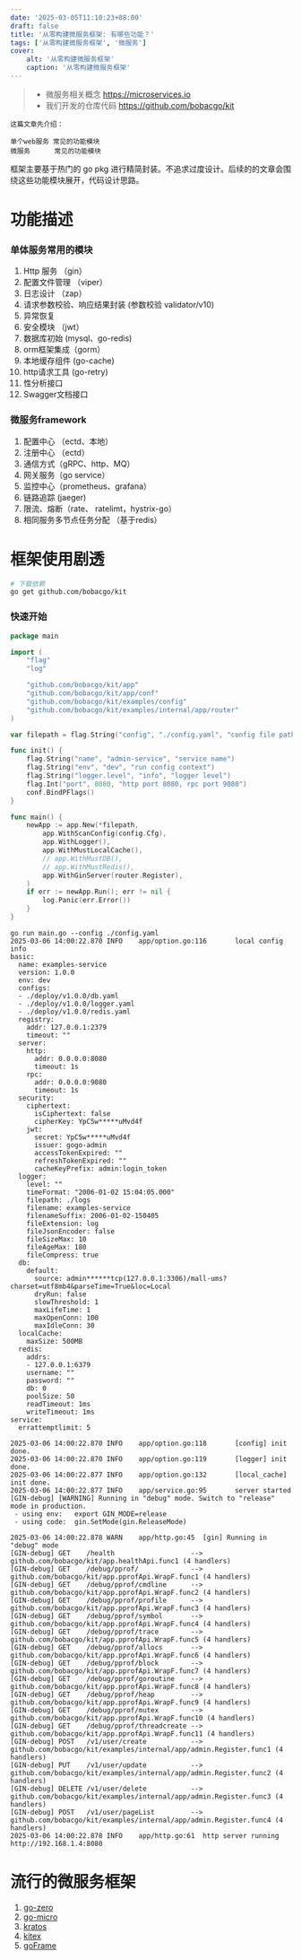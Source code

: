 ```yaml
---
date: '2025-03-05T11:10:23+08:00'
draft: false
title: '从零构建微服务框架: 有哪些功能？'
tags: ['从零构建微服务框架', '微服务']
cover:
    alt: '从零构建微服务框架'
    caption: '从零构建微服务框架'
---
```

> - 微服务相关概念 https://microservices.io
> - 我们开发的仓库代码 https://github.com/bobacgo/kit

    这篇文章先介绍：

    单个web服务 常见的功能模块
    微服务      常见的功能模块

   框架主要基于热门的 go pkg 进行精简封装。不追求过度设计。后续的的文章会围绕这些功能模块展开，代码设计思路。

# 功能描述

### 单体服务常用的模块

1. Http 服务 （gin）
2. 配置文件管理 （viper）
3. 日志设计 （zap）
4. 请求参数校验、响应结果封装 (参数校验 validator/v10)
5. 异常恢复
6. 安全模块 （jwt）
7. 数据库初始 (mysql、go-redis)
8. orm框架集成（gorm）
9. 本地缓存组件 (go-cache)
10. http请求工具 (go-retry)
11. 性分析接口
12. Swagger文档接口

### 微服务framework

1. 配置中心 （ectd、本地）
2. 注册中心 （ectd）
3. 通信方式（gRPC、http、MQ）
4. 网关服务（go service）
4. 监控中心（prometheus、grafana）
4. 链路追踪 (jaeger)
5. 限流、熔断（rate、 ratelimt，hystrix-go）
6. 相同服务多节点任务分配 （基于redis）

# 框架使用剧透

```sh
# 下载依赖
go get github.com/bobacgo/kit
```

### 快速开始

```go
package main

import (
	"flag"
	"log"

	"github.com/bobacgo/kit/app"
	"github.com/bobacgo/kit/app/conf"
	"github.com/bobacgo/kit/examples/config"
	"github.com/bobacgo/kit/examples/internal/app/router"
)

var filepath = flag.String("config", "./config.yaml", "config file path")

func init() {
	flag.String("name", "admin-service", "service name")
	flag.String("env", "dev", "run config context")
	flag.String("logger.level", "info", "logger level")
	flag.Int("port", 8080, "http port 8080, rpc port 9080")
	conf.BindPFlags()
}

func main() {
	newApp := app.New(*filepath,
		app.WithScanConfig(config.Cfg),
		app.WithLogger(),
		app.WithMustLocalCache(),
		// app.WithMustDB(),
		// app.WithMustRedis(),
		app.WithGinServer(router.Register),
	)
	if err := newApp.Run(); err != nil {
		log.Panic(err.Error())
	}
}
```

```
go run main.go --config ./config.yaml
2025-03-06 14:00:22.870 INFO    app/option.go:116       local config info
basic:
  name: examples-service
  version: 1.0.0
  env: dev
  configs:
  - ./deploy/v1.0.0/db.yaml
  - ./deploy/v1.0.0/logger.yaml
  - ./deploy/v1.0.0/redis.yaml
  registry:
    addr: 127.0.0.1:2379
    timeout: ""
  server:
    http:
      addr: 0.0.0.0:8080
      timeout: 1s
    rpc:
      addr: 0.0.0.0:9080
      timeout: 1s
  security:
    ciphertext:
      isCiphertext: false
      cipherKey: YpC5w*****uMvd4f
    jwt:
      secret: YpC5w*****uMvd4f
      issuer: gogo-admin
      accessTokenExpired: ""
      refreshTokenExpired: ""
      cacheKeyPrefix: admin:login_token
  logger:
    level: ""
    timeFormat: "2006-01-02 15:04:05.000"
    filepath: ./logs
    filename: examples-service
    filenameSuffix: 2006-01-02-150405
    fileExtension: log
    fileJsonEncoder: false
    fileSizeMax: 10
    fileAgeMax: 180
    fileCompress: true
  db:
    default:
      source: admin******tcp(127.0.0.1:3306)/mall-ums?charset=utf8mb4&parseTime=True&loc=Local
      dryRun: false
      slowThreshold: 1
      maxLifeTime: 1
      maxOpenConn: 100
      maxIdleConn: 30
  localCache:
    maxSize: 500MB
  redis:
    addrs:
    - 127.0.0.1:6379
    username: ""
    password: ""
    db: 0
    poolSize: 50
    readTimeout: 1ms
    writeTimeout: 1ms
service:
  errattemptlimit: 5

2025-03-06 14:00:22.870 INFO    app/option.go:118       [config] init done.
2025-03-06 14:00:22.870 INFO    app/option.go:119       [logger] init done.
2025-03-06 14:00:22.877 INFO    app/option.go:132       [local_cache] init done.
2025-03-06 14:00:22.877 INFO    app/service.go:95       server started
[GIN-debug] [WARNING] Running in "debug" mode. Switch to "release" mode in production.
 - using env:   export GIN_MODE=release
 - using code:  gin.SetMode(gin.ReleaseMode)

2025-03-06 14:00:22.878 WARN    app/http.go:45  [gin] Running in "debug" mode
[GIN-debug] GET    /health                   --> github.com/bobacgo/kit/app.healthApi.func1 (4 handlers)
[GIN-debug] GET    /debug/pprof/             --> github.com/bobacgo/kit/app.pprofApi.WrapF.func1 (4 handlers)
[GIN-debug] GET    /debug/pprof/cmdline      --> github.com/bobacgo/kit/app.pprofApi.WrapF.func2 (4 handlers)
[GIN-debug] GET    /debug/pprof/profile      --> github.com/bobacgo/kit/app.pprofApi.WrapF.func3 (4 handlers)
[GIN-debug] GET    /debug/pprof/symbol       --> github.com/bobacgo/kit/app.pprofApi.WrapF.func4 (4 handlers)
[GIN-debug] GET    /debug/pprof/trace        --> github.com/bobacgo/kit/app.pprofApi.WrapF.func5 (4 handlers)
[GIN-debug] GET    /debug/pprof/allocs       --> github.com/bobacgo/kit/app.pprofApi.WrapF.func6 (4 handlers)
[GIN-debug] GET    /debug/pprof/block        --> github.com/bobacgo/kit/app.pprofApi.WrapF.func7 (4 handlers)
[GIN-debug] GET    /debug/pprof/goroutine    --> github.com/bobacgo/kit/app.pprofApi.WrapF.func8 (4 handlers)
[GIN-debug] GET    /debug/pprof/heap         --> github.com/bobacgo/kit/app.pprofApi.WrapF.func9 (4 handlers)
[GIN-debug] GET    /debug/pprof/mutex        --> github.com/bobacgo/kit/app.pprofApi.WrapF.func10 (4 handlers)
[GIN-debug] GET    /debug/pprof/threadcreate --> github.com/bobacgo/kit/app.pprofApi.WrapF.func11 (4 handlers)
[GIN-debug] POST   /v1/user/create           --> github.com/bobacgo/kit/examples/internal/app/admin.Register.func1 (4 handlers)
[GIN-debug] PUT    /v1/user/update           --> github.com/bobacgo/kit/examples/internal/app/admin.Register.func2 (4 handlers)
[GIN-debug] DELETE /v1/user/delete           --> github.com/bobacgo/kit/examples/internal/app/admin.Register.func3 (4 handlers)
[GIN-debug] POST   /v1/user/pageList         --> github.com/bobacgo/kit/examples/internal/app/admin.Register.func4 (4 handlers)
2025-03-06 14:00:22.878 INFO    app/http.go:61  http server running http://192.168.1.4:8080
```

# 流行的微服务框架

1. [go-zero](https://go-zero.dev)
2. [go-micro](https://github.com/micro/go-micro)
3. [kratos](https://go-kratos.dev/docs/)
4. [kitex](https://www.cloudwego.io/zh/)
5. [goFrame](https://goframe.org.cn)
